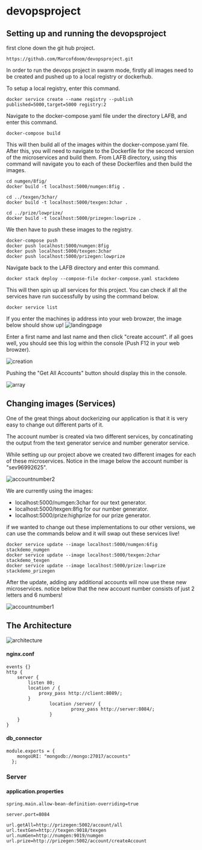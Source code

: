 # devopsproject

## Setting up and running the devopsproject

first clone down the git hub project.

```
https://github.com/Marcofdoom/devopsproject.git
```

In order to run the devops project in swarm mode, firstly all images need to be created and pushed up to a local registry or dockerhub.

To setup a local registry, enter this command.
```
docker service create --name registry --publish published=5000,target=5000 registry:2
```

Navigate to the docker-compose.yaml file under the directory LAFB, and enter this command.
```
docker-compose build
```
This will then build all of the images within the docker-compose.yaml file. After this, you will need to navigate to the Dockerfile for the second version of the microservices and build them. From LAFB directory, using this command will navigate you to each of these Dockerfiles and then build the images.
```
cd numgen/8fig/
docker build -t localhost:5000/numgen:8fig .

cd ../texgen/3char/
docker build -t localhost:5000/texgen:3char .

cd ../prize/lowprize/
docker build -t localhost:5000/prizegen:lowprize .
```
We then have to push these images to the registry.
```
docker-compose push
docker push localhost:5000/numgen:8fig
docker push localhost:5000/texgen:3char
docker push localhost:5000/prizegen:lowprize
```
Navigate back to the LAFB directory and enter this command.
```
docker stack deploy --compose-file docker-compose.yaml stackdemo
```
This will then spin up all services for this project. You can check if all the services have run successfully by using the command below.
```
docker service list
```
If you enter the machines ip address into your web browzer, the image below should show up!
![landingpage](https://user-images.githubusercontent.com/46506164/61532704-8c3e1680-aa22-11e9-9325-25b96de3b0f8.png)

Enter a first name and last name and then click "create account". if all goes well, you should see this log within the console (Push F12 in your web browzer).

![creation](https://user-images.githubusercontent.com/46506164/61533158-e390b680-aa23-11e9-980c-325099bff651.png)

Pushing the "Get All Accounts" button should display this in the console.

![array](https://user-images.githubusercontent.com/46506164/61533131-d4aa0400-aa23-11e9-85a8-351a77cc9c23.png)

## Changing images (Services)
One of the great things about dockerizing our application is that it is very easy to change out different parts of it.

The account number is created via two different services, by concatinating the output from the text generator service and number generator service.

While setting up our project above we created two different images for each of these microservices. Notice in the image below the account number is "sev96992625".

![accountnumber2](https://user-images.githubusercontent.com/46506164/61534215-e5a84480-aa26-11e9-977b-dc18463814ea.png)

We are currently using the images:
- localhost:5000/numgen:3char for our text generator.
- localhost:5000/texgen:8fig  for our number generator.
- localhost:5000/prize:highprize for our prize generator.

if we wanted to change out these implementations to our other versions, we can use the commands below and it will swap out these services live!

```
docker service update --image localhost:5000/numgen:6fig stackdemo_numgen
docker service update --image localhost:5000/texgen:2char stackdemo_texgen
docker service update --image localhost:5000/prize:lowprize stackdemo_prizegen
```

After the update, adding any additional accounts will now use these new microservices. notice below that the new account number consists of just 2 letters and 6 numbers!

![accountnumber1](https://user-images.githubusercontent.com/46506164/61534210-e17c2700-aa26-11e9-866f-ddab75f067fb.png)

## The Architecture

![architecture](https://user-images.githubusercontent.com/46506164/61539333-3887f900-aa33-11e9-8760-7e8282aa8489.png)

#### nginx.conf
```
events {}
http {
	server {
		listen 80;
		location / {
			proxy_pass http://client:8089/;
		}
                location /server/ {
                        proxy_pass http://server:8084/;
                }
	}
}
```

#### db_connector
```
module.exports = {
    mongoURI: "mongodb://mongo:27017/accounts"
  };
```

### Server
#### application.properties
```
spring.main.allow-bean-definition-overriding=true

server.port=8084

url.getAll=http://prizegen:5002/account/all
url.textGen=http://texgen:9018/texgen
url.numGen=http://numgen:9019/numgen
url.prize=http://prizegen:5002/account/createAccount
```










